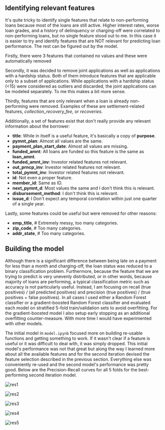 ## Identifying relevant features

It's quite tricky to identify single features that relate to non-performing loans because most of the loans are still active. Higher interest rates, worse loan grades, and a history of delinquency or charging-off were correlated to non-performing loans, but no single feature stood out to me. In this case it is easier to try and identify features that are NOT relevant for predicting loan performance. The rest can be figured out by the model.

Firstly, there were 3 features that contained no values and these were automatically removed

Secondly, it was decided to remove joint applications as well as applications with a hardship status. Both of them introduce features that are applicable only to a subset of applications. While applications with a hardship status (<15) were considered as outliers and discarded, the joint applications can be modeled separately. To me this makes a bit more sense.

Thirdly, features that are only relevant when a loan is already non-performing were removed. Examples of these are settlement-related features, *collection_recovery_fee*, or *recoveries*.

Additionally, a set of features exist that don't really provide any relevant information about the borrower:

- **title**: While in itself is a useful feature, it's basically a copy of **purpose**.
- **pymnt_plan**: Almost all values are the same.
- **payment_plan_start_date**: Almost all values are missing.
- **funded_amnt**: All loans are funded so this feature is the same as **loan_amnt**.
- **funded_amnt_inv**: Investor related features not relevant.
- **out_prncp_inv**: Investor related features not relevant.
- **total_pymnt_inv**: Investor related features not relevant.
- **id**: Not even a proper feature.
- **member_id**: Same as ID.
- **next_pymnt_d**: Most values the same and I don't think this is relevant.
- **disbursement_method**: I don't think this is relevant.
- **issue_d**: I Don't expect any temporal correlation within just one quarter of a single year.

Lastly, some features could be useful but were removed for other reasons:

- **emp_title**,  # Extremely messy, too many categories.
- **zip_code**,  # Too many categories.
- **addr_state**,  # Too many categories.

## Building the model

Although there is a significant difference between being late on a payment for less than a month and charging-off, the loan status was reduced to a binary classification problem. Furthermore, because the feature that we are trying to predict is very unevenly distributed, or in other words, because majority of loans are performing, a typical classification metric such as accuracy is not particularly useful. Instead, I am focusing on recall (true positives) / (all predicted positives) and precision (true positives) / (true positives + false positives). In all cases I used either a Random Forest classifier or a gradient-boosted Random Forest classifier and evaluated each model on stratified 5-fold train/validation sets to avoid overfitting. For the gradient-boosted model I also setup early stopping as an additional overfitting counter-measure. With more time I would have experimented with other models.

The initial model in `model.ipynb` focused more on building re-usable functions and getting something to work. If it wasn't clear if a feature is useful or it was difficult to deal with, it was simply dropped. This initial model's performance was not that great but along the way I learned more about all the available features and for the second iteration devised the feature selection described in the previous section. Everything else was conveniently re-used and the second model's performance was pretty good. Below are the Precision-Recall curves for all 5 folds for the best-performing second iteration model.

![res1](../../plots/boosted_it2_fold1.png)

![res2](../../plots/boosted_it2_fold2.png)

![res3](../../plots/boosted_it2_fold3.png)

![res4](../../plots/boosted_it2_fold4.png)

![res5](../../plots/boosted_it2_fold5.png)